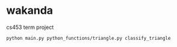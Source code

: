 # wakanda
cs453 term project

```
python main.py python_functions/triangle.py classify_triangle
```
